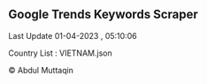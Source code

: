 

## Google Trends Keywords Scraper 
 
Last Update 01-04-2023 , 05:10:06

Country List :
VIETNAM.json



© Abdul Muttaqin 
